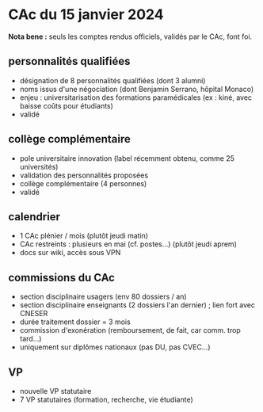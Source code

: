 # CAc du 15 janvier 2024

**Nota bene :** seuls les comptes rendus officiels, validés par le CAc, font foi.

## personnalités qualifiées 
- désignation de 8 personnalités qualifiées (dont 3 alumni) 
- noms issus d'une négociation (dont Benjamin Serrano, hôpital Monaco)
- enjeu : universitarisation des formations paramédicales (ex : kiné, avec baisse coûts pour étudiants)
- validé

## collège complémentaire 
- pole universitaire innovation (label récemment obtenu, comme 25 universités)
- validation des personnalités proposées
- collège complémentaire (4 personnes) 
- validé

## calendrier
- 1 CAc plénier / mois (plutôt jeudi matin)
- CAc restreints : plusieurs en mai (cf. postes...) (plutôt jeudi aprem)
- docs sur wiki, accès sous VPN

## commissions du CAc
- section disciplinaire usagers (env 80 dossiers / an)
- section disciplinaire enseignants (2 dossiers l'an dernier) ; lien fort avec CNESER
- durée traitement dossier = 3 mois
- commission d'exonération (remboursement, de fait, car comm. trop tard...)
- uniquement sur diplômes nationaux (pas DU, pas CVEC...)

## VP
- nouvelle VP statutaire 
- 7 VP statutaires (formation, recherche, vie étudiante)
